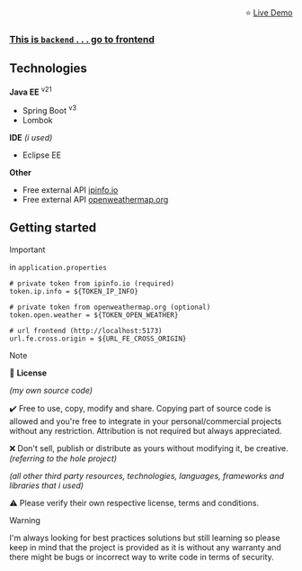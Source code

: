 <p align="right">⭐ <a href="https://ip-info-demo.victorcarablut.com">Live Demo</p>

### This is `backend`  . . . go to [frontend](https://github.com/victorcarablut/ip-info-fe)

## Technologies

<strong>Java EE</strong> <sup>v21<sup>
- Spring Boot <sup>v3<sup>
- Lombok

<strong>IDE</strong> _(i used)_
- Eclipse EE

<strong>Other</strong>
- Free external API [ipinfo.io](https://ipinfo.io)
- Free external API [openweathermap.org](https://openweathermap.org)

## Getting started

> [!IMPORTANT]
> in `application.properties`
> ```
> # private token from ipinfo.io (required)
> token.ip.info = ${TOKEN_IP_INFO}
>
> # private token from openweathermap.org (optional)
> token.open.weather = ${TOKEN_OPEN_WEATHER}
> 
> # url frontend (http://localhost:5173)
> url.fe.cross.origin = ${URL_FE_CROSS_ORIGIN}
> ```

> [!NOTE]
> 📜 <strong>License</strong>
>
> _(my own source code)_
> 
> ✔️ Free to use, copy, modify and share.
> Copying part of source code is allowed and you're free to integrate in your personal/commercial projects without any restriction.
> Attribution is not required but always appreciated.
> 
> ❌ Don't sell, publish or distribute as yours without modifying it, be creative. _(referring to the hole project)_
> 
> _(all other third party resources, technologies, languages, frameworks and libraries that i used)_
> 
> ⚠️ Please verify their own respective license, terms and conditions.

> [!WARNING]
> I'm always looking for best practices solutions but still learning so please keep in mind that the project is provided as it is without any warranty and there might be bugs or incorrect way to write code in terms of security.
